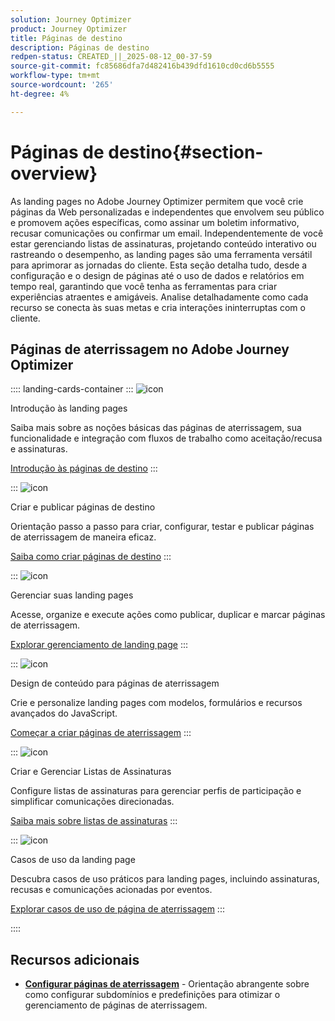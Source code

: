 ```yaml
---
solution: Journey Optimizer
product: Journey Optimizer
title: Páginas de destino
description: Páginas de destino
redpen-status: CREATED_||_2025-08-12_00-37-59
source-git-commit: fc85686dfa7d482416b439dfd1610cd0cd6b5555
workflow-type: tm+mt
source-wordcount: '265'
ht-degree: 4%

---
```



# Páginas de destino{#section-overview}

As landing pages no Adobe Journey Optimizer permitem que você crie páginas da Web personalizadas e independentes que envolvem seu público e promovem ações específicas, como assinar um boletim informativo, recusar comunicações ou confirmar um email. Independentemente de você estar gerenciando listas de assinaturas, projetando conteúdo interativo ou rastreando o desempenho, as landing pages são uma ferramenta versátil para aprimorar as jornadas do cliente. Esta seção detalha tudo, desde a configuração e o design de páginas até o uso de dados e relatórios em tempo real, garantindo que você tenha as ferramentas para criar experiências atraentes e amigáveis. Analise detalhadamente como cada recurso se conecta às suas metas e cria interações ininterruptas com o cliente.

## Páginas de aterrissagem no Adobe Journey Optimizer

:::: landing-cards-container
:::
![icon](https://cdn.experienceleague.adobe.com/icons/book.svg?lang=pt-BR)

Introdução às landing pages

Saiba mais sobre as noções básicas das páginas de aterrissagem, sua funcionalidade e integração com fluxos de trabalho como aceitação/recusa e assinaturas.

[Introdução às páginas de destino](../using/landing-pages/get-started-lp.md)
:::

:::
![icon](https://cdn.experienceleague.adobe.com/icons/circle-play.svg?lang=pt-BR)

Criar e publicar páginas de destino

Orientação passo a passo para criar, configurar, testar e publicar páginas de aterrissagem de maneira eficaz.

[Saiba como criar páginas de destino](../using/landing-pages/create-lp.md)
:::

:::
![icon](https://cdn.experienceleague.adobe.com/icons/list-check.svg?lang=pt-BR)

Gerenciar suas landing pages

Acesse, organize e execute ações como publicar, duplicar e marcar páginas de aterrissagem.

[Explorar gerenciamento de landing page](../using/landing-pages/manage-lp.md)
:::

:::
![icon](https://cdn.experienceleague.adobe.com/icons/puzzle-piece.svg?lang=pt-BR)

Design de conteúdo para páginas de aterrissagem

Crie e personalize landing pages com modelos, formulários e recursos avançados do JavaScript.

[Começar a criar páginas de aterrissagem](landing-pages-design-landing-page.md)
:::

:::
![icon](https://cdn.experienceleague.adobe.com/icons/list-check.svg?lang=pt-BR)

Criar e Gerenciar Listas de Assinaturas

Configure listas de assinaturas para gerenciar perfis de participação e simplificar comunicações direcionadas.

[Saiba mais sobre listas de assinaturas](../using/landing-pages/subscription-list.md)
:::

:::
![icon](https://cdn.experienceleague.adobe.com/icons/bullseye.svg?lang=pt-BR)

Casos de uso da landing page

Descubra casos de uso práticos para landing pages, incluindo assinaturas, recusas e comunicações acionadas por eventos.

[Explorar casos de uso de página de aterrissagem](../using/landing-pages/lp-use-cases.md)
:::

::::


## Recursos adicionais

- **[Configurar páginas de aterrissagem](lp-configuration-landing-page.md)** - Orientação abrangente sobre como configurar subdomínios e predefinições para otimizar o gerenciamento de páginas de aterrissagem.

